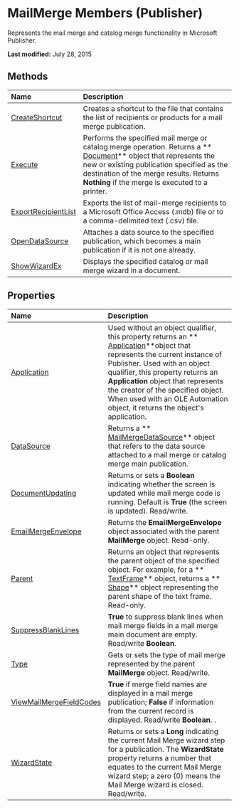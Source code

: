 
# MailMerge Members (Publisher)
Represents the mail merge and catalog merge functionality in Microsoft Publisher.

 **Last modified:** July 28, 2015


## Methods



|**Name**|**Description**|
|:-----|:-----|
| [CreateShortcut](96878925-41ce-4873-931e-d5c05307a94a.md)|Creates a shortcut to the file that contains the list of recipients or products for a mail merge publication.|
| [Execute](edcabcc5-f2ce-53ce-d422-0d6fcb5f8a33.md)|Performs the specified mail merge or catalog merge operation. Returns a  ** [Document](44f02255-ff5b-bcfe-900f-61c8fdf61ef3.md)** object that represents the new or existing publication specified as the destination of the merge results. Returns **Nothing** if the merge is executed to a printer.|
| [ExportRecipientList](230d0f66-7368-51b7-8233-3fd54cfd0fe4.md)|Exports the list of mail-merge recipients to a Microsoft Office Access (.mdb) file or to a comma-delimited text (.csv) file.|
| [OpenDataSource](4473e566-687f-595e-9fd6-a5483021cb48.md)|Attaches a data source to the specified publication, which becomes a main publication if it is not one already.|
| [ShowWizardEx](3815204f-5f09-5a25-a2e4-5de4889c9919.md)|Displays the specified catalog or mail merge wizard in a document.|

## Properties



|**Name**|**Description**|
|:-----|:-----|
| [Application](44a89300-ff8a-ccc6-5646-6ef7e4cb8138.md)|Used without an object qualifier, this property returns an  ** [Application](acfc7efb-e6a5-a89a-3aee-3cb4af2f3508.md)**object that represents the current instance of Publisher. Used with an object qualifier, this property returns an  **Application** object that represents the creator of the specified object. When used with an OLE Automation object, it returns the object's application.|
| [DataSource](19b32513-fd57-617a-38e2-6230e3e036b9.md)|Returns a  ** [MailMergeDataSource](a02eb4fb-7db7-e533-c3ca-95bc4ca68e82.md)** object that refers to the data source attached to a mail merge or catalog merge main publication.|
| [DocumentUpdating](c65ca4a0-e5eb-d97e-9126-4af86f4e805f.md)|Returns or sets a  **Boolean** indicating whether the screen is updated while mail merge code is running. Default is **True** (the screen is updated). Read/write.|
| [EmailMergeEnvelope](96ddcd72-c87f-9ddb-5a7f-b91be715fc79.md)|Returns the  **EmailMergeEnvelope** object associated with the parent **MailMerge** object. Read-only.|
| [Parent](983636d1-f748-1f47-a52d-8c44c820de16.md)|Returns an object that represents the parent object of the specified object. For example, for a  ** [TextFrame](95e88f5a-b3dc-272e-7c1d-5282c97ae11e.md)** object, returns a ** [Shape](666cb7f0-62a8-f419-9838-007ef29506ee.md)** object representing the parent shape of the text frame. Read-only.|
| [SuppressBlankLines](3b41e0c0-8588-e86a-77ed-90c4692c03dc.md)| **True** to suppress blank lines when mail merge fields in a mail merge main document are empty. Read/write **Boolean**.|
| [Type](cd31c23f-4059-c6ae-851a-ec9b7f107724.md)|Gets or sets the type of mail merge represented by the parent  **MailMerge** object. Read/write.|
| [ViewMailMergeFieldCodes](05b5e6e2-10ae-c6e0-3214-7016295703e2.md)| **True** if merge field names are displayed in a mail merge publication; **False** if information from the current record is displayed. Read/write **Boolean**. .|
| [WizardState](a237cb3f-2c03-5f62-fa67-d4aa7703389d.md)|Returns or sets a  **Long** indicating the current Mail Merge wizard step for a publication. The **WizardState** property returns a number that equates to the current Mail Merge wizard step; a zero (0) means the Mail Merge wizard is closed. Read/write.|

